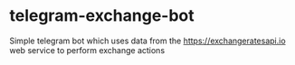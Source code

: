 # telegram-exchange-bot
Simple telegram bot which uses data from the https://exchangeratesapi.io web service to perform exchange actions
